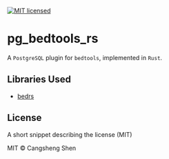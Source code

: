 [![MIT licensed](https://img.shields.io/badge/license-MIT-blue.svg)](./LICENSE.md)

# pg_bedtools_rs

A `PostgreSQL` plugin for `bedtools`, implemented in `Rust`.

## Libraries Used

* [bedrs](https://github.com/noamteyssier/bedrs)

## License

A short snippet describing the license (MIT)

MIT © Cangsheng Shen